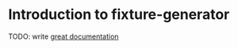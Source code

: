 # Introduction to fixture-generator

TODO: write [great documentation](http://jacobian.org/writing/what-to-write/)
